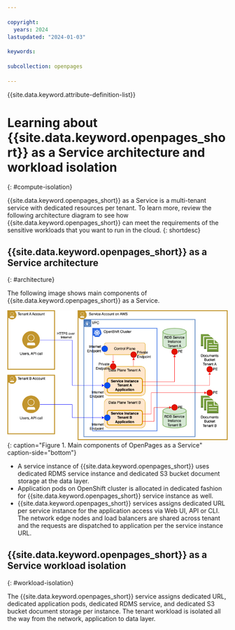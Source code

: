 ```yaml
---

copyright:
  years: 2024
lastupdated: "2024-01-03"

keywords:

subcollection: openpages

---
```


{{site.data.keyword.attribute-definition-list}}

# Learning about {{site.data.keyword.openpages_short}} as a Service architecture and workload isolation
{: #compute-isolation}

{{site.data.keyword.openpages_short}} as a Service is a multi-tenant service with dedicated resources per tenant. To learn more, review the following architecture diagram to see how {{site.data.keyword.openpages_short}} can meet the requirements of the sensitive workloads that you want to run in the cloud.
{: shortdesc}

## {{site.data.keyword.openpages_short}} as a Service architecture
{: #architecture}

The following image shows main components of {{site.data.keyword.openpages_short}} as a Service.

![Tenant isolation architecture](images/op_saas_isolation.png "Tenant isolation architecture"){: caption="Figure 1. Main components of OpenPages as a Service" caption-side="bottom"}

- A service instance of {{site.data.keyword.openpages_short}} uses dedicated RDMS service instance and dedicated S3 bucket document storage at the data layer.
- Application pods on OpenShift cluster is allocated in dedicated fashion for {{site.data.keyword.openpages_short}} service instance as well.
- {{site.data.keyword.openpages_short}} services assigns dedicated URL per service instance for the application access via Web UI, API or CLI. The network edge nodes and load balancers are shared across tenant and the requests are dispatched to application per the service instance URL.

## {{site.data.keyword.openpages_short}} as a Service workload isolation
{: #workload-isolation}

The {{site.data.keyword.openpages_short}} service assigns dedicated URL, dedicated application pods, dedicated RDMS service, and dedicated S3 bucket document storage per instance. The tenant workload is isolated all the way from the network, application to data layer.
